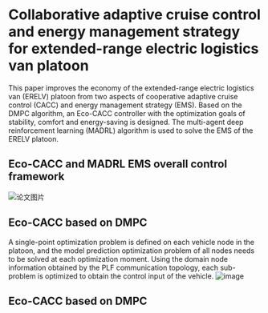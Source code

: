 # Collaborative adaptive cruise control and energy management strategy for extended-range electric logistics van platoon

This paper improves the economy of the extended-range electric logistics van (ERELV) platoon from two aspects of cooperative adaptive cruise control (CACC) and energy management strategy (EMS).
Based on the DMPC algorithm, an Eco-CACC controller with the optimization goals of stability, comfort and energy-saving is designed.
The multi-agent deep reinforcement learning (MADRL) algorithm is used to solve the EMS of the ERELV platoon.

## Eco-CACC and MADRL EMS overall control framework
![论文图片](https://user-images.githubusercontent.com/69177652/225628593-3d345c6e-bc35-4cf5-81fa-339341a6799a.png)
 
## Eco-CACC based on DMPC 
A single-point optimization problem is defined on each vehicle node in the platoon, and the model prediction optimization problem of all nodes needs to be solved at each optimization moment.  Using the domain node information obtained by the PLF communication topology, each sub-problem is optimized to obtain the control input of the vehicle.
![image](https://user-images.githubusercontent.com/69177652/226297689-92c32791-68aa-42fa-b71d-669640bc879e.png)

## Eco-CACC based on DMPC 
